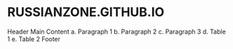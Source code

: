 # RUSSIANZONE.GITHUB.IO
Header
Main Content a. Paragraph 1 b. Paragraph 2 c. Paragraph 3 d. Table 1 e. Table 2
Footer

